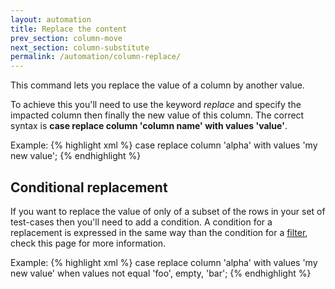 ```yaml
---
layout: automation
title: Replace the content
prev_section: column-move
next_section: column-substitute
permalink: /automation/column-replace/
---
```

This command lets you replace the value of a column by another value.

To achieve this you'll need to use the keyword *replace* and specify the impacted column then finally the new value of this column. The correct syntax is **case replace column 'column name' with values 'value'**.

Example:
{% highlight xml %}
case replace column 'alpha' with values 'my new value';
{% endhighlight %}

## Conditional replacement

If you want to replace the value of only of a subset of the rows in your set of test-cases then you'll need to add a condition. A condition for a replacement is expressed in the same way than the condition for a [filter](../rows-filter), check this page for more information.

Example:
{% highlight xml %}
case replace column 'alpha' with values 'my new value' when values not equal 'foo', empty, 'bar';
{% endhighlight %}
